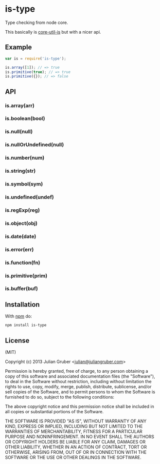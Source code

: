 
# is-type

Type checking from node core.

This basically is [core-util-is](https://github.com/isaacs/core-util-is)
but with a nicer api.

## Example

```js
var is = require('is-type');

is.array([1]); // => true
is.primitive(true); // => true
is.primitive({}); // => false
```

## API

### is.array(arr)
### is.boolean(bool)
### is.null(null)
### is.nullOrUndefined(null)
### is.number(num)
### is.string(str)
### is.symbol(sym)
### is.undefined(undef)
### is.regExp(reg)
### is.object(obj)
### is.date(date)
### is.error(err)
### is.function(fn)
### is.primitive(prim)
### is.buffer(buf)

## Installation

With [npm](https://npmjs.org) do:

```bash
npm install is-type
```

## License

(MIT)

Copyright (c) 2013 Julian Gruber &lt;julian@juliangruber.com&gt;

Permission is hereby granted, free of charge, to any person obtaining a copy of
this software and associated documentation files (the "Software"), to deal in
the Software without restriction, including without limitation the rights to
use, copy, modify, merge, publish, distribute, sublicense, and/or sell copies
of the Software, and to permit persons to whom the Software is furnished to do
so, subject to the following conditions:

The above copyright notice and this permission notice shall be included in all
copies or substantial portions of the Software.

THE SOFTWARE IS PROVIDED "AS IS", WITHOUT WARRANTY OF ANY KIND, EXPRESS OR
IMPLIED, INCLUDING BUT NOT LIMITED TO THE WARRANTIES OF MERCHANTABILITY,
FITNESS FOR A PARTICULAR PURPOSE AND NONINFRINGEMENT. IN NO EVENT SHALL THE
AUTHORS OR COPYRIGHT HOLDERS BE LIABLE FOR ANY CLAIM, DAMAGES OR OTHER
LIABILITY, WHETHER IN AN ACTION OF CONTRACT, TORT OR OTHERWISE, ARISING FROM,
OUT OF OR IN CONNECTION WITH THE SOFTWARE OR THE USE OR OTHER DEALINGS IN THE
SOFTWARE.
